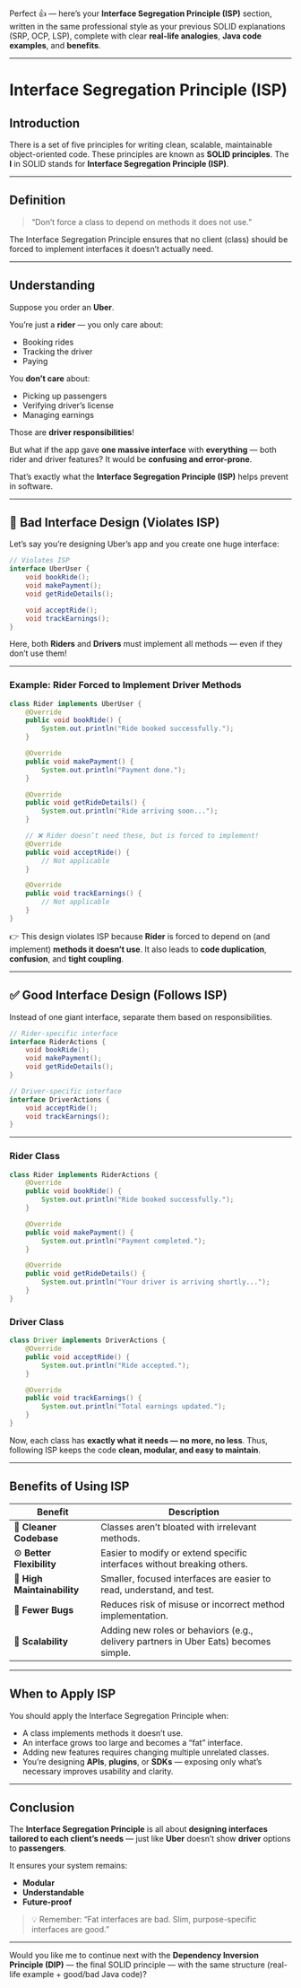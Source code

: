 Perfect 👍 — here’s your **Interface Segregation Principle (ISP)** section, written in the same professional style as your previous SOLID explanations (SRP, OCP, LSP), complete with clear **real-life analogies**, **Java code examples**, and **benefits**.

---

# **Interface Segregation Principle (ISP)**

## **Introduction**

There is a set of five principles for writing clean, scalable, maintainable object-oriented code.
These principles are known as **SOLID principles**.
The **I** in SOLID stands for **Interface Segregation Principle (ISP)**.

---

## **Definition**

> “Don’t force a class to depend on methods it does not use.”

The Interface Segregation Principle ensures that no client (class) should be forced to implement interfaces it doesn’t actually need.

---

## **Understanding**

Suppose you order an **Uber**.

You’re just a **rider** — you only care about:

* Booking rides
* Tracking the driver
* Paying

You **don’t care** about:

* Picking up passengers
* Verifying driver’s license
* Managing earnings

Those are **driver responsibilities**!

But what if the app gave **one massive interface** with **everything** — both rider and driver features?
It would be **confusing and error-prone**.

That’s exactly what the **Interface Segregation Principle (ISP)** helps prevent in software.

---

## 🚫 **Bad Interface Design (Violates ISP)**

Let’s say you’re designing Uber’s app and you create one huge interface:

```java
// Violates ISP
interface UberUser {
    void bookRide();
    void makePayment();
    void getRideDetails();

    void acceptRide();
    void trackEarnings();
}
```

Here, both **Riders** and **Drivers** must implement all methods — even if they don’t use them!

---

### **Example: Rider Forced to Implement Driver Methods**

```java
class Rider implements UberUser {
    @Override
    public void bookRide() {
        System.out.println("Ride booked successfully.");
    }

    @Override
    public void makePayment() {
        System.out.println("Payment done.");
    }

    @Override
    public void getRideDetails() {
        System.out.println("Ride arriving soon...");
    }

    // ❌ Rider doesn’t need these, but is forced to implement!
    @Override
    public void acceptRide() {
        // Not applicable
    }

    @Override
    public void trackEarnings() {
        // Not applicable
    }
}
```

👉 This design violates ISP because **Rider** is forced to depend on (and implement) **methods it doesn’t use**.
It also leads to **code duplication**, **confusion**, and **tight coupling**.

---

## ✅ **Good Interface Design (Follows ISP)**

Instead of one giant interface, separate them based on responsibilities.

```java
// Rider-specific interface
interface RiderActions {
    void bookRide();
    void makePayment();
    void getRideDetails();
}

// Driver-specific interface
interface DriverActions {
    void acceptRide();
    void trackEarnings();
}
```

---

### **Rider Class**

```java
class Rider implements RiderActions {
    @Override
    public void bookRide() {
        System.out.println("Ride booked successfully.");
    }

    @Override
    public void makePayment() {
        System.out.println("Payment completed.");
    }

    @Override
    public void getRideDetails() {
        System.out.println("Your driver is arriving shortly...");
    }
}
```

### **Driver Class**

```java
class Driver implements DriverActions {
    @Override
    public void acceptRide() {
        System.out.println("Ride accepted.");
    }

    @Override
    public void trackEarnings() {
        System.out.println("Total earnings updated.");
    }
}
```

Now, each class has **exactly what it needs — no more, no less**.
Thus, following ISP keeps the code **clean, modular, and easy to maintain**.

---

## **Benefits of Using ISP**

| Benefit                     | Description                                                                          |
| --------------------------- | ------------------------------------------------------------------------------------ |
| 🧹 **Cleaner Codebase**     | Classes aren’t bloated with irrelevant methods.                                      |
| ⚙️ **Better Flexibility**   | Easier to modify or extend specific interfaces without breaking others.              |
| 🧩 **High Maintainability** | Smaller, focused interfaces are easier to read, understand, and test.                |
| 🐞 **Fewer Bugs**           | Reduces risk of misuse or incorrect method implementation.                           |
| 🚀 **Scalability**          | Adding new roles or behaviors (e.g., delivery partners in Uber Eats) becomes simple. |

---

## **When to Apply ISP**

You should apply the Interface Segregation Principle when:

* A class implements methods it doesn’t use.
* An interface grows too large and becomes a “fat” interface.
* Adding new features requires changing multiple unrelated classes.
* You’re designing **APIs**, **plugins**, or **SDKs** — exposing only what’s necessary improves usability and clarity.

---

## **Conclusion**

The **Interface Segregation Principle** is all about **designing interfaces tailored to each client’s needs** —
just like **Uber** doesn’t show **driver** options to **passengers**.

It ensures your system remains:

* **Modular**
* **Understandable**
* **Future-proof**

> 💡 Remember:
> “Fat interfaces are bad.
> Slim, purpose-specific interfaces are good.”

---

Would you like me to continue next with the **Dependency Inversion Principle (DIP)** — the final SOLID principle — with the same structure (real-life example + good/bad Java code)?
